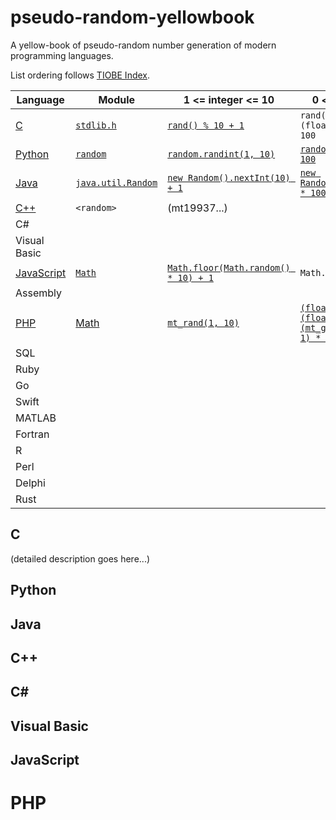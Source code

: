 # pseudo-random-yellowbook
A yellow-book of pseudo-random number generation of modern programming languages.

List ordering follows [TIOBE Index](https://www.tiobe.com/tiobe-index/).


| Language | Module | 1 <= integer <= 10 | 0 <= float < 100 |
|----------|--------|--------------------|------------------|
| [C](#c) | [`stdlib.h`](https://pubs.opengroup.org/onlinepubs/9699919799/basedefs/stdlib.h.html) | [`rand() % 10 + 1`](https://www.gnu.org/software/libc/manual/html_node/ISO-Random.html) | `rand() / (float)RAND_MAX * 100` |
| [Python](#python) | [`random`](https://docs.python.org/3/library/random.html) | [`random.randint(1, 10)`](https://docs.python.org/3/library/random.html#random.randint) | [`random.random() * 100`](https://docs.python.org/3/library/random.html#random.random) |
| [Java](#java) | [`java.util.Random`](https://docs.oracle.com/en/java/javase/16/docs/api/java.base/java/util/Random.html) | [`new Random().nextInt(10) + 1`](https://docs.oracle.com/en/java/javase/16/docs/api/java.base/java/util/Random.html#nextInt()) | [`new Random().nextFloat() * 100`](https://docs.oracle.com/en/java/javase/16/docs/api/java.base/java/util/Random.html#nextFloat()) |
| [C++](#C++) | `<random>` | (mt19937...) | |
| C# |
| Visual Basic |
| [JavaScript](#javascript) | [`Math`](https://developer.mozilla.org/docs/Web/JavaScript/Reference/Global_Objects/Math) | [`Math.floor(Math.random() * 10) + 1`](https://developer.mozilla.org/docs/Web/JavaScript/Reference/Global_Objects/Math/random) | `Math.random() * 100` |
| Assembly |
| [PHP](#php) | [Math](https://www.php.net/manual/en/book.math.php) | [`mt_rand(1, 10)`](https://www.php.net/manual/function.rand.php) | [`(float) mt_rand() / (float) (mt_getrandmax() + 1) * 100`](https://www.php.net/manual/en/function.mt-getrandmax.php) |
| SQL |
| Ruby |
| Go |
| Swift |
| MATLAB |
| Fortran |
| R |
| Perl |
| Delphi |
| Rust |

## C

(detailed description goes here...)

## Python

## Java

## C++

## C#

## Visual Basic

## JavaScript

# PHP
